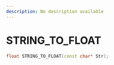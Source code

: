 ```yaml
---
description: No description available 
---
```


# STRING_TO_FLOAT

```cpp
float STRING_TO_FLOAT(const char* Str);
```